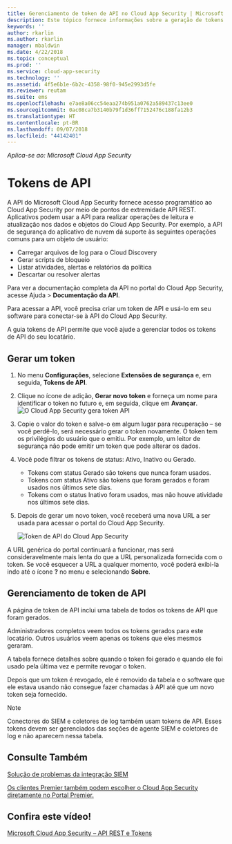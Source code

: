 ```yaml
---
title: Gerenciamento de token de API no Cloud App Security | Microsoft Docs
description: Este tópico fornece informações sobre a geração de tokens de API para Cloud App Security.
keywords: ''
author: rkarlin
ms.author: rkarlin
manager: mbaldwin
ms.date: 4/22/2018
ms.topic: conceptual
ms.prod: ''
ms.service: cloud-app-security
ms.technology: ''
ms.assetid: 4f5e6b1e-6b2c-4358-98f0-945e2993d5fe
ms.reviewer: reutam
ms.suite: ems
ms.openlocfilehash: e7ae8a06cc54eaa274b951a0762a589437c13ee0
ms.sourcegitcommit: 0ac08ca7b3140b79f1d36ff7152476c188fa12b3
ms.translationtype: HT
ms.contentlocale: pt-BR
ms.lasthandoff: 09/07/2018
ms.locfileid: "44142401"
---
```

*Aplica-se ao: Microsoft Cloud App Security*


# <a name="api-tokens"></a>Tokens de API
    
A API do Microsoft Cloud App Security fornece acesso programático ao Cloud App Security por meio de pontos de extremidade API REST. Aplicativos podem usar a API para realizar operações de leitura e atualização nos dados e objetos do Cloud App Security. Por exemplo, a API de segurança do aplicativo de nuvem dá suporte às seguintes operações comuns para um objeto de usuário:

- Carregar arquivos de log para o Cloud Discovery
- Gerar scripts de bloqueio
- Listar atividades, alertas e relatórios da política
- Descartar ou resolver alertas

Para ver a documentação completa da API no portal do Cloud App Security, acesse Ajuda > **Documentação da API**.

Para acessar a API, você precisa criar um token de API e usá-lo em seu software para conectar-se à API do Cloud App Security.

A guia tokens de API permite que você ajude a gerenciar todos os tokens de API do seu locatário. 


## <a name="generate-a-token"></a>Gerar um token

1. No menu **Configurações**, selecione **Extensões de segurança** e, em seguida, **Tokens de API**.

2. Clique no ícone de adição, **Gerar novo token** e forneça um nome para identificar o token no futuro e, em seguida, clique em **Avançar**.
   ![O Cloud App Security gera token API](./media/api-token-gen.png)

3. Copie o valor do token e salve-o em algum lugar para recuperação – se você perdê-lo, será necessário gerar o token novamente. O token tem os privilégios do usuário que o emitiu. Por exemplo, um leitor de segurança não pode emitir um token que pode alterar os dados.

4. Você pode filtrar os tokens de status: Ativo, Inativo ou Gerado. 

   - Tokens com status Gerado são tokens que nunca foram usados. 
   - Tokens com status Ativo são tokens que foram gerados e foram usados nos últimos sete dias. 
   - Tokens com o status Inativo foram usados, mas não houve atividade nos últimos sete dias.
5. Depois de gerar um novo token, você receberá uma nova URL a ser usada para acessar o portal do Cloud App Security. 

   ![Token de API do Cloud App Security](./media/generate-api-token.png)

A URL genérica do portal continuará a funcionar, mas será consideravelmente mais lenta do que a URL personalizada fornecida com o token. Se você esquecer a URL a qualquer momento, você poderá exibi-la indo até o ícone **?** no menu e selecionando **Sobre**.

## <a name="api-token-management"></a>Gerenciamento de token de API

A página de token de API inclui uma tabela de todos os tokens de API que foram gerados.

Administradores completos veem todos os tokens gerados para este locatário. Outros usuários veem apenas os tokens que eles mesmos geraram.

A tabela fornece detalhes sobre quando o token foi gerado e quando ele foi usado pela última vez e permite revogar o token. 

Depois que um token é revogado, ele é removido da tabela e o software que ele estava usando não consegue fazer chamadas à API até que um novo token seja fornecido. 

> [!NOTE]
> Conectores do SIEM e coletores de log também usam tokens de API. Esses tokens devem ser gerenciados das seções de agente SIEM e coletores de log e não aparecem nessa tabela. 





## <a name="see-also"></a>Consulte Também  
[Solução de problemas da integração SIEM](troubleshooting-siem.md)   

[Os clientes Premier também podem escolher o Cloud App Security diretamente no Portal Premier.](https://premier.microsoft.com/)  

## <a name="check-out-this-video"></a>Confira este vídeo!
[Microsoft Cloud App Security – API REST e Tokens](https://channel9.msdn.com/Shows/Microsoft-Security/Microsoft-Cloud-App-Security--REST-APIs-and-Tokens)  
